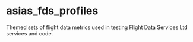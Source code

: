 asias_fds_profiles
==================

Themed sets of flight data metrics used in testing Flight Data Services Ltd services and code. 